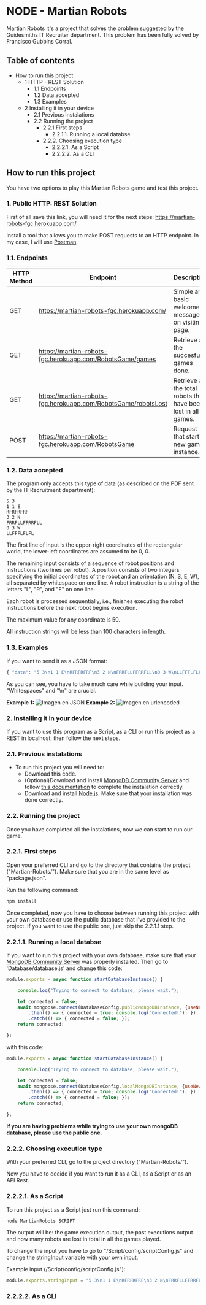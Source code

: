 # NODE - Martian Robots
Martian Robots it's a project that solves the problem suggested by the Guidesmiths IT Recruiter department.
This problem has been fully solved by Francisco Gubbins Corral.

## Table of contents

- How to run this project
  * 1 HTTP - REST Solution
    + 1.1 Endpoints
    + 1.2 Data accepted
    + 1.3 Examples
  * 2 Installing it in your device
    + 2.1 Previous instalations
    + 2.2 Running the project
      - 2.2.1 First steps
        * 2.2.1.1. Running a local databse
      - 2.2.2. Choosing execution type
        * 2.2.2.1. As a Script
        * 2.2.2.2. As a CLI
        
## How to run this project
You have two options to play this Martian Robots game and test this project.

### 1. Public HTTP: REST Solution

First of all save this link, you will need it for the next steps: https://martian-robots-fgc.herokuapp.com/

Install a tool that allows you to make POST requests to an HTTP endpoint. In my case, I will use [Postman](https://www.postman.com/downloads/).

### 1.1. Endpoints

HTTP Method | Endpoint | Description
----------- | -------- | -----------
GET | https://martian-robots-fgc.herokuapp.com/ | Simple and basic welcome message on visiting page.
GET | https://martian-robots-fgc.herokuapp.com/RobotsGame/games | Retrieve all the succesfull games done.
GET | https://martian-robots-fgc.herokuapp.com/RobotsGame/robotsLost | Retrieve all the total robots that have been lost in all games.
POST | https://martian-robots-fgc.herokuapp.com/RobotsGame | Request that starts a new game instance.

### 1.2. Data accepted

The program only accepts this type of data (as described on the PDF sent by the IT Recruitment department):
```
5 3
1 1 E
RFRFRFRF
3 2 N
FRRFLLFFRRFLL
0 3 W
LLFFFLFLFL
```

The first line of input is the upper-right coordinates of the rectangular world, the
lower-left coordinates are assumed to be 0, 0.

The remaining input consists of a sequence of robot positions and instructions (two lines
per robot). A position consists of two integers specifying the initial coordinates of the
robot and an orientation (N, S, E, W), all separated by whitespace on one line. A robot
instruction is a string of the letters "L", "R", and "F" on one line.

Each robot is processed sequentially, i.e., finishes executing the robot instructions
before the next robot begins execution.

The maximum value for any coordinate is 50.

All instruction strings will be less than 100 characters in length.

### 1.3. Examples

If you want to send it as a JSON format:
```javascript
{ "data": "5 3\n1 1 E\nRFRFRFRF\n3 2 N\nFRRFLLFFRRFLL\n0 3 W\nLLFFFLFLFL" }
```

As you can see, you have to take much care while building your input. "Whitespaces" and "\n" are crucial.

__Example 1:__ ![Imagen en JSON](https://i.postimg.cc/7hYgV0Dm/POST-JSON.png)
__Example 2:__ ![Imagen en urlencoded](https://i.postimg.cc/8CSf4MmM/POST-NO-JSON.png)


### 2. Installing it in your device

If you want to use this program as a Script, as a CLI or run this project as a REST in localhost, then follow the next steps.

### 2.1. Previous instalations

* To run this project you will need to:
  * Download this code.
  * (Optional)Download and install [MongoDB Community Server](https://www.mongodb.com/try/download/community) and follow [this documentation](https://docs.mongodb.com/manual/administration/install-community/) to complete the instalation correctly.
  * Download and install [Node.js](https://nodejs.org/es/). Make sure that your installation was done correctly.
  
### 2.2. Running the project

Once you have completed all the instalations, now we can start to run our game.

### 2.2.1. First steps

Open your preferred CLI and go to the directory that contains the project ("Martian-Robots/"). Make sure that you are in the same level as "package.json".

Run the following command:
```bash
npm install
```
Once completed, now you have to choose between running this project with your own database or use the public database that I've provided to the project.
If you want to use the public one, just skip the 2.2.1.1 step.

### 2.2.1.1. Running a local databse
If you want to run this project with your own database, make sure that your [MongoDB Community Server](https://www.mongodb.com/try/download/community) was properly installed.
Then go to 'Database/database.js' and change this code:
```javascript
module.exports = async function startDatabaseInstance() {

    console.log("Trying to connect to database, please wait.");

    let connected = false;
    await mongoose.connect(DatabaseConfig.publicMongoDBInstance, {useNewUrlParser: true, useUnifiedTopology: true})
        .then(() => { connected = true; console.log("Connected!"); })
        .catch(() => { connected = false; });
    return connected;

};
```
with this code:
```javascript
module.exports = async function startDatabaseInstance() {

    console.log("Trying to connect to database, please wait.");

    let connected = false;
    await mongoose.connect(DatabaseConfig.localMongoDBInstance, {useNewUrlParser: true, useUnifiedTopology: true})
        .then(() => { connected = true; console.log("Connected!"); })
        .catch(() => { connected = false; });
    return connected;

};
```
__If you are having problems while trying to use your own mongoDB database, please use the public one.__

### 2.2.2. Choosing execution type

With your preferred CLI, go to the project directory ("Martian-Robots/").

Now you have to decide if you want to run it as a CLI, as a Script or as an API Rest.

### 2.2.2.1. As a Script

To run this project as a Script just run this command:
```bash
node MartianRobots SCRIPT
```
The output will be: the game execution output, the past executions output and how many robots are lost in total in all the games played.

To change the input you have to go to "/Script/config/scriptConfig.js" and change the stringInput variable with your own input.

Example input (/Script/config/scriptConfig.js"):
```javascript
module.exports.stringInput = "5 3\n1 1 E\nRFRFRFRF\n3 2 N\nFRRFLLFFRRFLL\n0 3 W\nLLFFFLFLFL";
```

### 2.2.2.2. As a CLI







